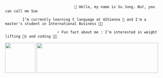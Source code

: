                                     👋 Hello, my name is Su Jung. But, you can call me Sue

            I’m currently learning C language at 42Vienna 🌱 and I'm a master's student in International Business 👩‍🎓
                                
                            ⚡ Fun fact about me : I’m interested in weight lifting 🏋️‍♀️ and coding 👩‍💻


<a href="https://profile.intra.42.fr/users/syoun">
  <img src="https://github.com/SsuessV/SsuessV/assets/127782189/2fa573bf-af7b-4586-b5e4-7a12f5fb7964" width="100" height="100">
</a>

<a href="https://github.com/SsuessV?tab=repositories">
  <img src="https://github.com/SsuessV/SsuessV/assets/127782189/17405970-911e-4e1b-bea8-fbd352db2fb9" width="400" height="100" align="right">
</a>
